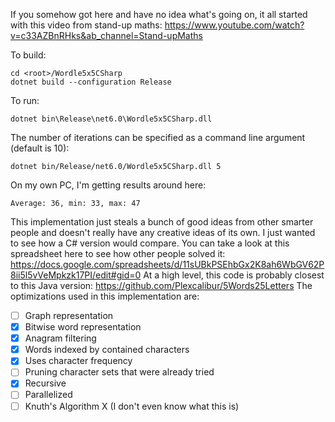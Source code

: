 If you somehow got here and have no idea what's going on, it all started with this video from stand-up maths: https://www.youtube.com/watch?v=c33AZBnRHks&ab_channel=Stand-upMaths

To build:
```
cd <root>/Wordle5x5CSharp
dotnet build --configuration Release
```

To run:
```
dotnet bin\Release\net6.0\Wordle5x5CSharp.dll
```

The number of iterations can be specified as a command line argument (default is 10):
```
dotnet bin/Release/net6.0/Wordle5x5CSharp.dll 5
```

On my own PC, I'm getting results around here:
```
Average: 36, min: 33, max: 47
```

This implementation just steals a bunch of good ideas from other smarter people and doesn't really have any creative ideas of its own. I just wanted to see how a C# version would compare. You can take a look at this spreadsheet here to see how other people solved it: https://docs.google.com/spreadsheets/d/11sUBkPSEhbGx2K8ah6WbGV62P8ii5l5vVeMpkzk17PI/edit#gid=0 At a high level, this code is probably closest to this Java version: https://github.com/Plexcalibur/5Words25Letters The optimizations used in this implementation are:
- [ ] Graph representation
- [x] Bitwise word representation
- [x] Anagram filtering
- [x] Words indexed by contained characters
- [x] Uses character frequency
- [ ] Pruning character sets that were already tried
- [x] Recursive
- [ ] Parallelized
- [ ] Knuth's Algorithm X (I don't even know what this is)
